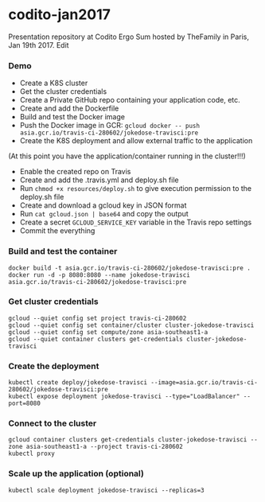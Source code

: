 # codito-jan2017

Presentation repository at Codito Ergo Sum hosted by TheFamily in Paris, Jan 19th 2017. Edit

### Demo

- Create a K8S cluster
- Get the cluster credentials
- Create a Private GitHub repo containing your application code, etc.
- Create and add the Dockerfile
- Build and test the Docker image
- Push the Docker image in GCR: `gcloud docker -- push asia.gcr.io/travis-ci-280602/jokedose-travisci:pre`
- Create the K8S deployment and allow external traffic to the application

(At this point you have the application/container running in the cluster!!!)

- Enable the created repo on Travis
- Create and add the .travis.yml and deploy.sh file
- Run `chmod +x resources/deploy.sh` to give execution permission to the deploy.sh file
- Create and download a gcloud key in JSON format
- Run `cat gcloud.json | base64` and copy the output
- Create a secret `GCLOUD_SERVICE_KEY` variable in the Travis repo settings
- Commit the everything

### Build and test the container

```
docker build -t asia.gcr.io/travis-ci-280602/jokedose-travisci:pre .
docker run -d -p 8080:8080 --name jokedose-travisci asia.gcr.io/travis-ci-280602/jokedose-travisci:pre
```

### Get cluster credentials

```
gcloud --quiet config set project travis-ci-280602
gcloud --quiet config set container/cluster cluster-jokedose-travisci
gcloud --quiet config set compute/zone asia-southeast1-a
gcloud --quiet container clusters get-credentials cluster-jokedose-travisci
```

### Create the deployment

```
kubectl create deploy/jokedose-travisci --image=asia.gcr.io/travis-ci-280602/jokedose-travisci:pre
kubectl expose deployment jokedose-travisci --type="LoadBalancer" --port=8080
```

### Connect to the cluster

```
gcloud container clusters get-credentials cluster-jokedose-travisci --zone asia-southeast1-a --project travis-ci-280602
kubectl proxy
```

### Scale up the application (optional)

```
kubectl scale deployment jokedose-travisci --replicas=3
```
